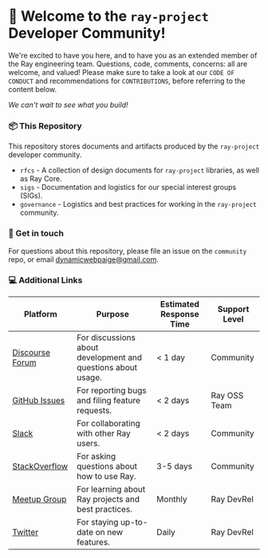 # 👋 Welcome to the `ray-project` Developer Community!

We're excited to have you here, and to have you as an extended member of the Ray engineering team. Questions, code, comments, concerns: all are welcome, and valued! Please make sure to take a look at our `CODE OF CONDUCT` and recommendations for `CONTRIBUTIONS`, before referring to the content below. 

_We can't wait to see what you build!_

### 📦  This Repository

This repository stores documents and artifacts produced by the `ray-project` developer community.

* `rfcs` - A collection of design documents for `ray-project` libraries, as well as Ray Core.
* `sigs` - Documentation and logistics for our special interest groups (SIGs).
* `governance` - Logistics and best practices for working in the `ray-project` community.

### 📧  Get in touch

For questions about this repository, please file an issue on the `community` repo, or email [dynamicwebpaige@gmail.com]().

### 💻   Additional Links

| Platform |	Purpose |	Estimated Response Time	| Support Level |
| --- | --- | --- | --- |
| [Discourse Forum](https://discuss.ray.io/) |	For discussions about development and questions about usage. |	< 1 day	| Community |
| [GitHub Issues](https://github.com/ray-project/ray)	| For reporting bugs and filing feature requests. |	< 2 days	| Ray OSS Team |
| [Slack](https://github.com/ray-project/ray/issues)	| For collaborating with other Ray users.	| < 2 days	| Community |
| [StackOverflow](https://stackoverflow.com/questions/tagged/ray) |	For asking questions about how to use Ray.	| 3-5 days	| Community |
| [Meetup Group](https://www.meetup.com/Bay-Area-Ray-Meetup/) |	For learning about Ray projects and best practices.	| Monthly |	Ray DevRel |
| [Twitter](https://twitter.com/raydistributed)	| For staying up-to-date on new features.	| Daily	| Ray DevRel |
